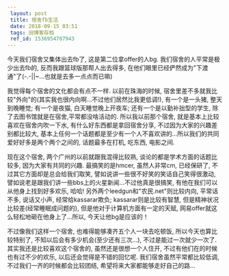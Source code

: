 ```yaml
---
 layout: post
 title: 宿舍fb生活
 date: 2018-09-15 03:51
 tags: 旧博客存档
 ref_id: 1536954707943
---
```

今天我们宿舍又集体出去fb了, 这是第二位拿offer的人bg. 我们宿舍的人平常是极少出去fb的, 反而我跟篮球版那帮人出去得多,
在他们眼里已经俨然成为"下渡通"了(-.-||~...也就是去多一点点而已嘛)



我觉得每个宿舍的文化都会有点不一样. 以前在珠海的时候, 宿舍里差不多就我比较"外向"的(其实我也很内向啊...不过他们居然比我更低调!),
有一个是一头猪, 整天到晚睡觉; 有一个是夜猫, 白天睡觉晚上开夜车; 还有一个是以勤补拙型的学生, 除了去图书馆就是在宿舍,平常都没啥活动的.
所以我以前那个宿舍, 就是基本上比较喜欢在宿舍内吹一下水, 有什么好东西都是拿回宿舍分享, 不过因为大家的兴趣差别都比较大,
基本上任何一个话题都是至少有一个人不喜欢讲的...所以我们的共同爱好好多是两个两个之间的, 话题最多在打机, 吃东西, 电影之间.



现在这个宿舍, 两个广州的以前就跟我混得比较熟, 谈论的都是学术方面的话题比较多, 因为大家有共同的兴趣. 最搞笑的是hmcer, 虽然人非常cm,
已经保研了, 不过其它方面却是总会给我们取笑, 譬如说讲一些很不好笑的笑话自己笑得很激动, 譬如说老是跟我们讲一些bbs上的火星新闻...不过他真是很搞笑,
有他在我们可以从他身上找到好多欢乐, 哈哈! 另外两个leedgun和"农民.net"则比较内向, 平常话不多, 说话又小声, 经常给kassarar欺负;
kassarar则是比较有智慧, 但是精神状况比较差(经常睡眠成问题的), 但是他对于计算机方面有一定的天赋,
网易offer就这么轻松地砸在他身上了...所以, 今天让他bg是应该的！



不过像我们这样一个宿舍, 也难得能够凑齐五个人一块去吃顿饭, 所以今天也算比较特别了, 不知以后会有多少机会(至少还有三次...),
不过是能过一次就少一次了. 其实我还是比较喜欢这个宿舍的, 虽然还是很想一个人住开, 不过有他们在的时候也有过不少的欢乐, 以后还会觉得是不错的回忆呢.
我们宿舍虽然平常都比较低调, 不过我们一齐的时候都会比较团结, 希望将来大家都能够走好自己的路...

